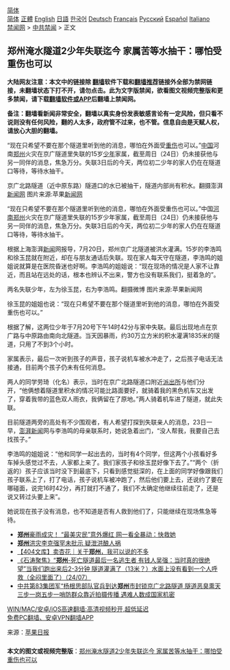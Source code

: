  <!-- 面包屑导航 --> <div class="breadcrumb"><!-- GTranslate: https://gtranslate.io/ -->  <div class="switcher notranslate">  <div class="selected">  <a href="#" onclick="return false;"> 简体</a>  </div>  <div class="option">  <a href="https://www.bannedbook.org" onclick="doGTranslate('zh-CN|zh-CN');jQuery('div.switcher div.selected a').html(jQuery(this).html());return false;" title="简体中文" class="nturl selected"> 简体</a>  <a href="https://www.bannedbook.org/zh-tw/" onclick="doGTranslate('zh-CN|zh-TW');jQuery('div.switcher div.selected a').html(jQuery(this).html());return false;" title="繁體中文" class="nturl"> 正體</a>  <a href="https://www.bannedbook.org/en/" onclick="doGTranslate('zh-CN|en');jQuery('div.switcher div.selected a').html(jQuery(this).html());return false;" title="English" class="nturl"> English</a>  <a href="https://www.bannedbook.org/ja/" onclick="doGTranslate('zh-CN|ja');jQuery('div.switcher div.selected a').html(jQuery(this).html());return false;" title="日本語" class="nturl"> 日語</a>  <a href="https://www.bannedbook.org/ko/" onclick="doGTranslate('zh-CN|ko');jQuery('div.switcher div.selected a').html(jQuery(this).html());return false;" title="한국어" class="nturl"> 한국어</a>  <a href="https://www.bannedbook.org/de/" onclick="doGTranslate('zh-CN|de');jQuery('div.switcher div.selected a').html(jQuery(this).html());return false;" title="Deutsch" class="nturl"> Deutsch</a>  <a href="https://www.bannedbook.org/fr/" onclick="doGTranslate('zh-CN|fr');jQuery('div.switcher div.selected a').html(jQuery(this).html());return false;" title="Français" class="nturl"> Français</a>  <a href="https://www.bannedbook.org/ru/" onclick="doGTranslate('zh-CN|ru');jQuery('div.switcher div.selected a').html(jQuery(this).html());return false;" title="Русский" class="nturl"> Русский</a>  <a href="https://www.bannedbook.org/es/" onclick="doGTranslate('zh-CN|es');jQuery('div.switcher div.selected a').html(jQuery(this).html());return false;" title="Español" class="nturl"> Español</a>  <a href="https://www.bannedbook.org/it/" onclick="doGTranslate('zh-CN|it');jQuery('div.switcher div.selected a').html(jQuery(this).html());return false;" title="Italiano" class="nturl"> Italiano</a>  </div>  </div>      <div class='breadcrumb-sub'><!-- Breadcrumb NavXT 6.3.0 --> <a href="https://www.bannedbook.org/" class="home">禁闻网</a> &gt; <a href="https://www.bannedbook.org/bnews/cbnews/" class="category">中共禁闻</a> &gt; 正文</div></div><h2>郑州淹水隧道2少年失联迄今 家属苦等水抽干：哪怕受重伤也可以</h2> <p class="notice"><b>大陆网友注意：本文中的链接除 <a href="https://github.com/bannedbook/fanqiang" >翻墙</a>软件下载和<a href="https://github.com/killgcd/justmysocks/blob/master/README.md">翻墙推荐</a>链接外全部为禁网链接，未翻墙状态下打不开，请勿点击。此为文字版禁闻，欲看图文视频完整版和更多禁闻，请下载<a href="https://github.com/bannedbook/fanqiang">翻墙软件或APP</a>后翻墙上禁闻网。</p><p>备注：翻墙看新闻非常安全，翻墙以真实身份发表敏感言论有一定风险，但只看不说则没有任何风险，翻的人太多，政府管不过来，也不管。信息自由是天赋人权，请放心大胆的翻墙。</b></p>  <div class="entry"> <p id="summary">“现在只希望不要在那个隧道里听到他的消息，哪怕在外面受<a href="https://www.bannedbook.org/bnews/tag/%E9%87%8D%E4%BC%A4/" class="st_tag internal_tag" rel="tag" title="标签 重伤 下的日志">重伤</a>也可以。”<span class='wp_keywordlink_affiliate'><a href="https://www.bannedbook.org/" title="中国" target="_blank">中国</a></span>河南<a href="https://www.bannedbook.org/bnews/tag/%e9%83%91%e5%b7%9e/" class="st_tag internal_tag" rel="tag" title="标签 郑州 下的日志">郑州</a>火灾在京广隧道里失联的15岁<a href="https://www.bannedbook.org/bnews/tag/%E5%B0%91%E5%B9%B4/" class="st_tag internal_tag" rel="tag" title="标签 少年 下的日志">少年</a>家属，截至周日（24日）仍未接获他与另一同伴的消息，焦急万分。失联3日后的今天，两位初二少年的家人仍在在隧道口等待，等待水抽干。</p> <p id="conimg">京广北路隧道（近中原东路）隧道口的水已被抽干，隧道内部尚有积水。翻摄澎湃<span class='wp_keywordlink_affiliate'><a href="https://www.bannedbook.org/" title="新闻网">新闻网</a></span> 图片来源:苹果<a href="https://www.bannedbook.org/bnews/tag/%E6%96%B0%E9%97%BB%E7%BD%91/" class="st_tag internal_tag" rel="tag" title="标签 新闻网 下的日志">新闻网</a></p> <p>“现在只希望不要在那个隧道里听到他的消息，哪怕在外面受重伤也可以。”中国<a href="https://www.bannedbook.org/bnews/tag/%E6%B2%B3%E5%8D%97%E9%83%91%E5%B7%9E/" class="st_tag internal_tag" rel="tag" title="标签 河南郑州 下的日志">河南郑州</a>火灾在京广隧道里失联的15岁少年家属，截至周日（24日）仍未接获他与另一同伴的消息，焦急万分。失联3日后的今天，两位初二少年的家人仍在在隧道口等待，等待水抽干。</p>  <p>根据上海澎湃<span class='wp_keywordlink_affiliate'><a href="https://www.bannedbook.org/" title="新闻">新闻</a></span>网报导，7月20日，郑州京广北隧道被洪水灌满。15岁的李浩鸣和徐玉昆就在附近，却在与朋友通话后失联。现在家人每天守在隧道，李浩鸣的姐姐说就算是在医院昏迷也好啊。李浩鸣的姐姐说：“现在现场的情况是人家不让靠近，而且站在远处的话，根本也辨认不出来，警方也没有联系我们，挺着急的”。</p> <p>两名失联少年，左为徐玉昆，右为李浩鸣。翻摄微博 图片来源:苹果新闻网</p> <p>徐玉昆的姐姐也说：“现在只希望不要在那个隧道里听到他的消息，哪怕在外面受重伤也可以。”</p>  <p>根据了解，这两位少年于7月20号下午14时42分与家中失联。最后出现地点在京广路与中原路由南向北隧道。当天因暴雨，约30万立方米的积水灌满1835米的隧道，只用了不到3个小时。</p> <p>家属表示，最后一次听到孩子的声音，孩子说机车被水冲走了，之后孩子电话无法接通，目前两个孩子仍未有任何消息。</p> <p>两人的同学劳琦（化名）表示，当时在京广北路隧道口附近<a href="https://www.bannedbook.org/bnews/tag/%e6%b4%be%e5%87%ba%e6%89%80/" class="st_tag internal_tag" rel="tag" title="标签 派出所 下的日志">派出所</a>与他们分开，“他俩想着隧道里积水的情况可能比路面要好，就骑着我的黑色机车又出发了，穿着我带的蓝色双人雨衣，我俩留在了原地。”两人骑着机车进了隧道，就此失联。</p>  <p>目前隧道两旁的高处有不少围观者，有人希望打探到失联亲人的消息，23日一早，<a href="https://www.bannedbook.org/bnews/tag/%E6%BE%8E%E6%B9%83%E6%96%B0%E9%97%BB/" class="st_tag internal_tag" rel="tag" title="标签 澎湃新闻 下的日志">澎湃新闻</a>网与李浩鸣的母亲联系时，她说急着出门，“没人帮我，我要自己去找孩子。”</p> <p>李浩鸣的姐姐说：“他和同学一起出去的，当时有4个同学，但这两个小孩看好多车掉头感觉过不去，人家都上来了。我们家孩子和徐玉昆好像下去了。”“两个（折返的）孩子应该当时没下到最底下，只看到感觉挺深的，在上面的同学好像跟我们孩子联系上了，打了电话，孩子说机车被冲跑了，然后他们要上去，还说约了要在哪碰面，说完16时42分，再打就打不通了，我们不太确定他继续往前走了，还是说又转过头要上来”。</p> <p>她说现在孩子没有消息，也不知道是否有人救到他们了，只能继续在现场焦急等待。</p>  <ul class='op-related-articles' title='相关阅读'> <li><a href='https://www.bannedbook.org/bnews/comments/20210725/1593641.html' target='_blank'><b>郑州</b>豪雨成灾！ “最美灾民”意外爆红 网一看全暴动：快救她</a></li> <li><a href='https://www.bannedbook.org/bnews/cnnews/20210725/1593621.html' target='_blank'><b>郑州</b>洪灾李克强罕未批示 疑泄洪酿人祸</a></li> <li><a href='https://www.bannedbook.org/bnews/baitai/20210725/1593614.html' target='_blank'>【404文库】卖杏花｜关于<b>郑州</b>，我可以说的不多</a></li> <li><a href='https://www.bannedbook.org/bnews/bannedvideo/20210725/1593613.html' target='_blank'>《石涛聚焦》“<b>郑州</b>-死亡隧道最后一名逃生者 有钱人吴强：当时真的很绝望”当我们跑出来后2-3分钟 隧道灌满了（13米？）水面上没有看到一个人呼救（全闷里面了）（24/07）</a></li> <li><a href='https://www.bannedbook.org/bnews/bannedvideo/20210725/1593594.html' target='_blank'>中共第83集团军“杨根思部队官兵到达<b>郑州</b>市封锁京广北路隧道   隧道恶臭熏天 三步一岗五步一哨防群众靠近拍摄传播 遇难人数成国家机密</a></li> </ul> <p class="texttj"> <a href="https://github.com/bannedbook/fanqiang/wiki/V2ray%E6%9C%BA%E5%9C%BA" target="_blank">WIN/MAC/安卓/iOS高速翻墙:高清视频秒开,超低延迟</a><br/> <a href="https://github.com/bannedbook/fanqiang/wiki/%E7%A6%81%E9%97%BB%E7%BD%91%E5%AE%89%E5%8D%93%E7%BF%BB%E5%A2%99%E6%96%B0%E9%97%BBAPP" target="_blank">免费PC翻墙、安卓VPN翻墙APP</a></p><p> 来源：<a href="https://www.bannedbook.org/bnews/tag/%e8%8b%b9%e6%9e%9c%e6%97%a5%e6%8a%a5/" class="st_tag internal_tag" rel="tag" title="标签 苹果日报 下的日志">苹果日报</a> </p><a name='sharetosocial'></a>  <div style="margin-bottom:5px;padding-bottom:5px;clear:both"> <div id="archive-pix-1" class="banner-ads"> <!-- AuctionX Display platform tag START --> <div id="26318x728x90x621x_ADSLOT2" clicktrack="%%CLICK_URL_ESC%%"></div> <!-- AuctionX Display platform tag END --> </div> <div id="archive-pix-2" class="banner-ads"> <!-- AuctionX Display platform tag START --> <div id="26315x300x250x621x_ADSLOT2" clicktrack="%%CLICK_URL_ESC%%"></div> <!-- AuctionX Display platform tag END --> </div> </div>  <div id="archive-pix-1" class="banner-ads"> <!-- AuctionX Display platform tag START --> <div id="26318x728x90x621x_ADSLOT3" clicktrack="%%CLICK_URL_ESC%%"></div> <!-- AuctionX Display platform tag END --> </div> <div><b>本文的图文或视频完整版</b>：<a href='https://www.bannedbook.org/bnews/cbnews/20210725/1593646.html'>郑州淹水隧道2少年失联迄今 家属苦等水抽干：哪怕受重伤也可以</a></div>  </div><!--END ENTRY--> 